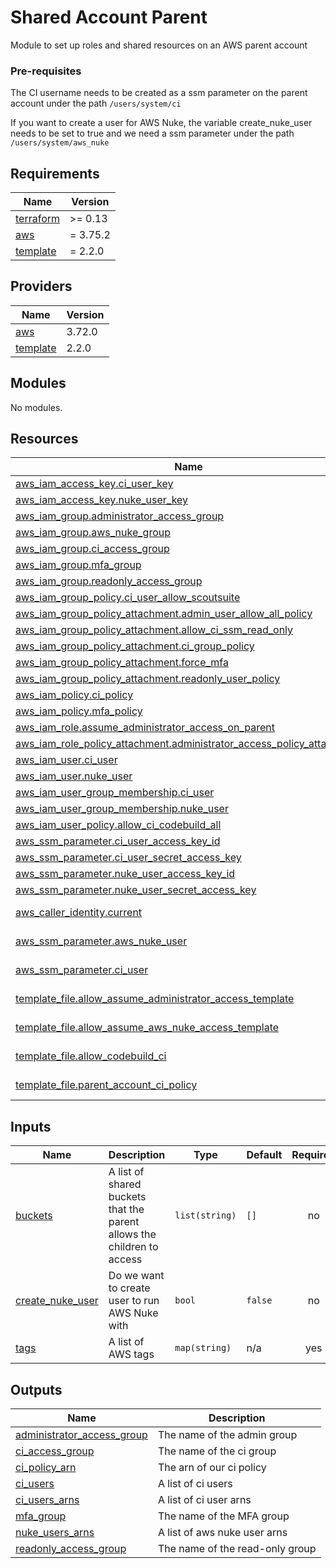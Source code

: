 # Shared Account Parent

Module to set up roles and shared resources on an AWS parent account

### Pre-requisites
The CI username needs to be created as a ssm parameter on the parent account under the path `/users/system/ci`

If you want to create a user for AWS Nuke, the variable create_nuke_user needs to be set to true and we need a ssm parameter under the path
`/users/system/aws_nuke`

<!-- BEGIN_TF_DOCS -->
## Requirements

| Name | Version |
|------|---------|
| <a name="requirement_terraform"></a> [terraform](#requirement\_terraform) | >= 0.13 |
| <a name="requirement_aws"></a> [aws](#requirement\_aws) | = 3.75.2 |
| <a name="requirement_template"></a> [template](#requirement\_template) | = 2.2.0 |

## Providers

| Name | Version |
|------|---------|
| <a name="provider_aws"></a> [aws](#provider\_aws) | 3.72.0 |
| <a name="provider_template"></a> [template](#provider\_template) | 2.2.0 |

## Modules

No modules.

## Resources

| Name | Type |
|------|------|
| [aws_iam_access_key.ci_user_key](https://registry.terraform.io/providers/hashicorp/aws/3.75.2/docs/resources/iam_access_key) | resource |
| [aws_iam_access_key.nuke_user_key](https://registry.terraform.io/providers/hashicorp/aws/3.75.2/docs/resources/iam_access_key) | resource |
| [aws_iam_group.administrator_access_group](https://registry.terraform.io/providers/hashicorp/aws/3.75.2/docs/resources/iam_group) | resource |
| [aws_iam_group.aws_nuke_group](https://registry.terraform.io/providers/hashicorp/aws/3.75.2/docs/resources/iam_group) | resource |
| [aws_iam_group.ci_access_group](https://registry.terraform.io/providers/hashicorp/aws/3.75.2/docs/resources/iam_group) | resource |
| [aws_iam_group.mfa_group](https://registry.terraform.io/providers/hashicorp/aws/3.75.2/docs/resources/iam_group) | resource |
| [aws_iam_group.readonly_access_group](https://registry.terraform.io/providers/hashicorp/aws/3.75.2/docs/resources/iam_group) | resource |
| [aws_iam_group_policy.ci_user_allow_scoutsuite](https://registry.terraform.io/providers/hashicorp/aws/3.75.2/docs/resources/iam_group_policy) | resource |
| [aws_iam_group_policy_attachment.admin_user_allow_all_policy](https://registry.terraform.io/providers/hashicorp/aws/3.75.2/docs/resources/iam_group_policy_attachment) | resource |
| [aws_iam_group_policy_attachment.allow_ci_ssm_read_only](https://registry.terraform.io/providers/hashicorp/aws/3.75.2/docs/resources/iam_group_policy_attachment) | resource |
| [aws_iam_group_policy_attachment.ci_group_policy](https://registry.terraform.io/providers/hashicorp/aws/3.75.2/docs/resources/iam_group_policy_attachment) | resource |
| [aws_iam_group_policy_attachment.force_mfa](https://registry.terraform.io/providers/hashicorp/aws/3.75.2/docs/resources/iam_group_policy_attachment) | resource |
| [aws_iam_group_policy_attachment.readonly_user_policy](https://registry.terraform.io/providers/hashicorp/aws/3.75.2/docs/resources/iam_group_policy_attachment) | resource |
| [aws_iam_policy.ci_policy](https://registry.terraform.io/providers/hashicorp/aws/3.75.2/docs/resources/iam_policy) | resource |
| [aws_iam_policy.mfa_policy](https://registry.terraform.io/providers/hashicorp/aws/3.75.2/docs/resources/iam_policy) | resource |
| [aws_iam_role.assume_administrator_access_on_parent](https://registry.terraform.io/providers/hashicorp/aws/3.75.2/docs/resources/iam_role) | resource |
| [aws_iam_role_policy_attachment.administrator_access_policy_attachment](https://registry.terraform.io/providers/hashicorp/aws/3.75.2/docs/resources/iam_role_policy_attachment) | resource |
| [aws_iam_user.ci_user](https://registry.terraform.io/providers/hashicorp/aws/3.75.2/docs/resources/iam_user) | resource |
| [aws_iam_user.nuke_user](https://registry.terraform.io/providers/hashicorp/aws/3.75.2/docs/resources/iam_user) | resource |
| [aws_iam_user_group_membership.ci_user](https://registry.terraform.io/providers/hashicorp/aws/3.75.2/docs/resources/iam_user_group_membership) | resource |
| [aws_iam_user_group_membership.nuke_user](https://registry.terraform.io/providers/hashicorp/aws/3.75.2/docs/resources/iam_user_group_membership) | resource |
| [aws_iam_user_policy.allow_ci_codebuild_all](https://registry.terraform.io/providers/hashicorp/aws/3.75.2/docs/resources/iam_user_policy) | resource |
| [aws_ssm_parameter.ci_user_access_key_id](https://registry.terraform.io/providers/hashicorp/aws/3.75.2/docs/resources/ssm_parameter) | resource |
| [aws_ssm_parameter.ci_user_secret_access_key](https://registry.terraform.io/providers/hashicorp/aws/3.75.2/docs/resources/ssm_parameter) | resource |
| [aws_ssm_parameter.nuke_user_access_key_id](https://registry.terraform.io/providers/hashicorp/aws/3.75.2/docs/resources/ssm_parameter) | resource |
| [aws_ssm_parameter.nuke_user_secret_access_key](https://registry.terraform.io/providers/hashicorp/aws/3.75.2/docs/resources/ssm_parameter) | resource |
| [aws_caller_identity.current](https://registry.terraform.io/providers/hashicorp/aws/3.75.2/docs/data-sources/caller_identity) | data source |
| [aws_ssm_parameter.aws_nuke_user](https://registry.terraform.io/providers/hashicorp/aws/3.75.2/docs/data-sources/ssm_parameter) | data source |
| [aws_ssm_parameter.ci_user](https://registry.terraform.io/providers/hashicorp/aws/3.75.2/docs/data-sources/ssm_parameter) | data source |
| [template_file.allow_assume_administrator_access_template](https://registry.terraform.io/providers/hashicorp/template/2.2.0/docs/data-sources/file) | data source |
| [template_file.allow_assume_aws_nuke_access_template](https://registry.terraform.io/providers/hashicorp/template/2.2.0/docs/data-sources/file) | data source |
| [template_file.allow_codebuild_ci](https://registry.terraform.io/providers/hashicorp/template/2.2.0/docs/data-sources/file) | data source |
| [template_file.parent_account_ci_policy](https://registry.terraform.io/providers/hashicorp/template/2.2.0/docs/data-sources/file) | data source |

## Inputs

| Name | Description | Type | Default | Required |
|------|-------------|------|---------|:--------:|
| <a name="input_buckets"></a> [buckets](#input\_buckets) | A list of shared buckets that the parent allows the children to access | `list(string)` | `[]` | no |
| <a name="input_create_nuke_user"></a> [create\_nuke\_user](#input\_create\_nuke\_user) | Do we want to create user to run AWS Nuke with | `bool` | `false` | no |
| <a name="input_tags"></a> [tags](#input\_tags) | A list of AWS tags | `map(string)` | n/a | yes |

## Outputs

| Name | Description |
|------|-------------|
| <a name="output_administrator_access_group"></a> [administrator\_access\_group](#output\_administrator\_access\_group) | The name of the admin group |
| <a name="output_ci_access_group"></a> [ci\_access\_group](#output\_ci\_access\_group) | The name of the ci group |
| <a name="output_ci_policy_arn"></a> [ci\_policy\_arn](#output\_ci\_policy\_arn) | The arn of our ci policy |
| <a name="output_ci_users"></a> [ci\_users](#output\_ci\_users) | A list of ci users |
| <a name="output_ci_users_arns"></a> [ci\_users\_arns](#output\_ci\_users\_arns) | A list of ci user arns |
| <a name="output_mfa_group"></a> [mfa\_group](#output\_mfa\_group) | The name of the MFA group |
| <a name="output_nuke_users_arns"></a> [nuke\_users\_arns](#output\_nuke\_users\_arns) | A list of aws nuke user arns |
| <a name="output_readonly_access_group"></a> [readonly\_access\_group](#output\_readonly\_access\_group) | The name of the read-only group |
<!-- END_TF_DOCS -->
